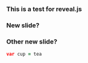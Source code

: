 ### This is a test for reveal.js


### New slide?


### Other new slide?


```coffee
var cup = tea
```